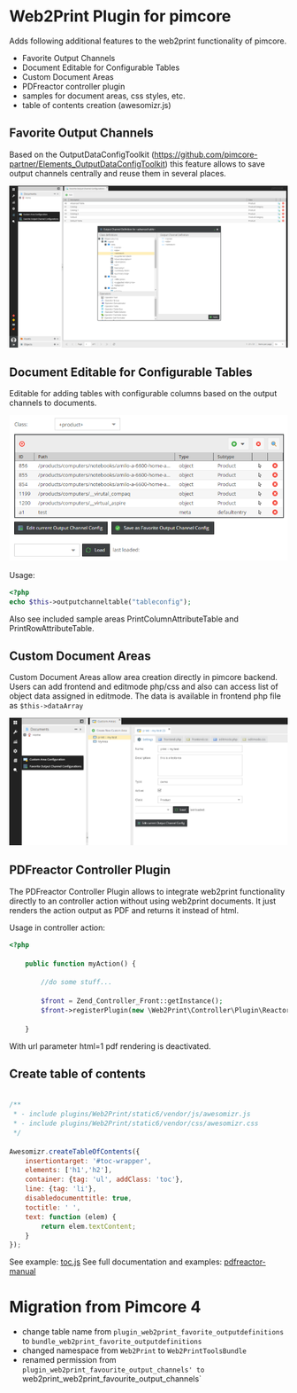    
    
# Web2Print Plugin for pimcore

Adds following additional features to the web2print functionality of pimcore.
- Favorite Output Channels
- Document Editable for Configurable Tables
- Custom Document Areas
- PDFreactor controller plugin
- samples for document areas, css styles, etc.
- table of contents creation (awesomizr.js)


## Favorite Output Channels
Based on the OutputDataConfigToolkit (https://github.com/pimcore-partner/Elements_OutputDataConfigToolkit) this feature allows
to save output channels centrally and reuse them in several places.

![favorite-output-channels](doc/img/favorite-output-channels.png)


## Document Editable for Configurable Tables
Editable for adding tables with configurable columns based on the output channels to documents.

![outputputcanneltable](doc/img/outputputcanneltable.png)

Usage:
```php
<?php
echo $this->outputchanneltable("tableconfig");
```
Also see included sample areas PrintColumnAttributeTable and PrintRowAttributeTable.


## Custom Document Areas
Custom Document Areas allow area creation directly in pimcore backend. Users can add frontend and editmode php/css and also can
access list of object data assigned in editmode. The data is available in frontend php file as ```$this->dataArray```

![outputputcanneltable](doc/img/custom-areas.png)


## PDFreactor Controller Plugin
The PDFreactor Controller Plugin allows to integrate web2print functionality directly to an controller action without using
web2print documents. It just renders the action output as PDF and returns it instead of html.

Usage in controller action:
```php
<?php

    public function myAction() {

        //do some stuff...

        $front = Zend_Controller_Front::getInstance();
        $front->registerPlugin(new \Web2Print\Controller\Plugin\ReactorPDF(), 777);

    }
```

With url parameter html=1 pdf rendering is deactivated.


## Create table of contents

```js

/**
 * - include plugins/Web2Print/static6/vendor/js/awesomizr.js
 * - include plugins/Web2Print/static6/vendor/css/awesomizr.css
 */

Awesomizr.createTableOfContents({
    insertiontarget: '#toc-wrapper',
    elements: ['h1','h2'],
    container: {tag: 'ul', addClass: 'toc'},
    line: {tag: 'li'},
    disabledocumenttitle: true,
    toctitle: ' ',
    text: function (elem) {
        return elem.textContent;
    }
});

```
See example: [toc.js](https://github.com/pimcore-partner/Web2Print/blob/master/static6/examples/toc.js)
See full documentation and examples: [pdfreactor-manual](http://www.pdfreactor.com/product/doc/manual.pdf)


# Migration from Pimcore 4
- change table name from `plugin_web2print_favorite_outputdefinitions` to `bundle_web2print_favorite_outputdefinitions`
- changed namespace from `Web2Print` to `Web2PrintToolsBundle`
- renamed permission from `plugin_web2print_favourite_output_channels' to `web2print_web2print_favourite_output_channels`